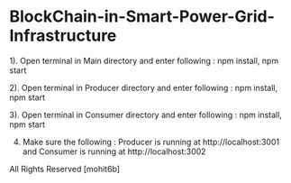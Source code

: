 # BlockChain-in-Smart-Power-Grid-Infrastructure
1). Open terminal in Main directory and enter following :
  npm install,
  npm start

2). Open terminal in Producer directory and enter following :
  npm install,
  npm start
  
3). Open terminal in Consumer directory and enter following :
  npm install,
  npm start
  
4) Make sure the following :
  Producer is running at http://localhost:3001  and
  Consumer is running at http://localhost:3002
  
  
  All Rights Reserved [mohit6b]
